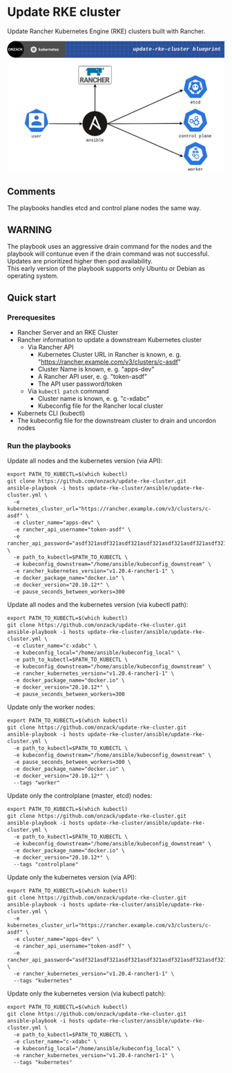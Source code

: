 # Update RKE cluster
Update Rancher Kubernetes Engine (RKE) clusters built with Rancher.

![Upadte RKE cluster visualization ](https://github.com/onzack/update-rke-cluster/blob/main/update-rke-cluster-blueprint.png)

## Comments
The playbooks handles etcd and control plane nodes the same way.  

## WARNING
The playbook uses an aggressive drain command for the nodes and the playbook will contunue even if the drain command was not successful. Updates are prioritized higher then pod availability.  
This early version of the playbook supports only Ubuntu or Debian as operating system.

## Quick start
### Prerequesites
- Rancher Server and an RKE Cluster
- Rancher information to update a downstream Kubernetes cluster
  - Via Rancher API
    - Kubernetes Cluster URL in Rancher is known, e. g. "https://rancher.example.com/v3/clusters/c-asdf"
    - Cluster Name is known, e. g. "apps-dev"
    - A Rancher API user, e. g. "token-asdf"
    - The API user password/token
  - Via `kubectl patch` command
    - Cluster name is known, e. g. "c-xdabc"
    - Kubeconfig file for the Rancher local cluster
- Kubernets CLI (kubectl)
- The kubeconfig file for the downstream cluster to drain and uncordon nodes

### Run the playbooks
Update all nodes and the kubernetes version (via API):  
```
export PATH_TO_KUBECTL=$(which kubectl)
git clone https://github.com/onzack/update-rke-cluster.git
ansible-playbook -i hosts update-rke-cluster/ansible/update-rke-cluster.yml \
  -e kubernetes_cluster_url="https://rancher.example.com/v3/clusters/c-asdf" \
  -e cluster_name="apps-dev" \
  -e rancher_api_username="token-asdf" \
  -e rancher_api_password="asdf321asdf321asdf321asdf321asdf321asdf321asdf321asdf3" \
  -e path_to_kubectl=$PATH_TO_KUBECTL \
  -e kubeconfig_downstream="/home/ansible/kubeconfig_downstream" \
  -e rancher_kubernetes_version="v1.20.4-rancher1-1" \
  -e docker_package_name="docker.io" \
  -e docker_version="20.10.12*" \
  -e pause_seconds_between_workers=300
```

Update all nodes and the kubernetes version (via kubectl path):  
```
export PATH_TO_KUBECTL=$(which kubectl)
git clone https://github.com/onzack/update-rke-cluster.git
ansible-playbook -i hosts update-rke-cluster/ansible/update-rke-cluster.yml \
  -e cluster_name="c-xdabc" \
  -e kubeconfig_local="/home/ansible/kubeconfig_local" \
  -e path_to_kubectl=$PATH_TO_KUBECTL \
  -e kubeconfig_downstream="/home/ansible/kubeconfig_downstream" \
  -e rancher_kubernetes_version="v1.20.4-rancher1-1" \
  -e docker_package_name="docker.io" \
  -e docker_version="20.10.12*" \
  -e pause_seconds_between_workers=300
```

Update only the worker nodes:  
```
export PATH_TO_KUBECTL=$(which kubectl)
git clone https://github.com/onzack/update-rke-cluster.git
ansible-playbook -i hosts update-rke-cluster/ansible/update-rke-cluster.yml \
  -e path_to_kubectl=$PATH_TO_KUBECTL \
  -e kubeconfig_downstream="/home/ansible/kubeconfig_downstream" \
  -e pause_seconds_between_workers=300 \
  -e docker_package_name="docker.io" \
  -e docker_version="20.10.12*" \
  --tags "worker"
```

Update only the controlplane (master, etcd) nodes:  
```
export PATH_TO_KUBECTL=$(which kubectl)
git clone https://github.com/onzack/update-rke-cluster.git
ansible-playbook -i hosts update-rke-cluster/ansible/update-rke-cluster.yml \
  -e path_to_kubectl=$PATH_TO_KUBECTL \
  -e kubeconfig_downstream="/home/ansible/kubeconfig_downstream" \
  -e docker_package_name="docker.io" \
  -e docker_version="20.10.12*" \
  --tags "controlplane"
```

Update only the kubernetes version (via API):  
```
export PATH_TO_KUBECTL=$(which kubectl)
git clone https://github.com/onzack/update-rke-cluster.git
ansible-playbook -i hosts update-rke-cluster/ansible/update-rke-cluster.yml \
  -e kubernetes_cluster_url="https://rancher.example.com/v3/clusters/c-asdf" \
  -e cluster_name="apps-dev" \
  -e rancher_api_username="token-asdf" \
  -e rancher_api_password="asdf321asdf321asdf321asdf321asdf321asdf321asdf321asdf3" \
  -e rancher_kubernetes_version="v1.20.4-rancher1-1" \
  --tags "kubernetes"
```
Update only the kubernetes version (via kubectl patch):  
```
export PATH_TO_KUBECTL=$(which kubectl)
git clone https://github.com/onzack/update-rke-cluster.git
ansible-playbook -i hosts update-rke-cluster/ansible/update-rke-cluster.yml \
  -e path_to_kubectl=$PATH_TO_KUBECTL \
  -e cluster_name="c-xdabc" \
  -e kubeconfig_local="/home/ansible/kubeconfig_local" \
  -e rancher_kubernetes_version="v1.20.4-rancher1-1" \
  --tags "kubernetes"
```
